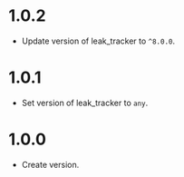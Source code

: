 # 1.0.2

* Update version of leak_tracker to `^8.0.0`.

# 1.0.1

* Set version of leak_tracker to `any`.

# 1.0.0

* Create version.
